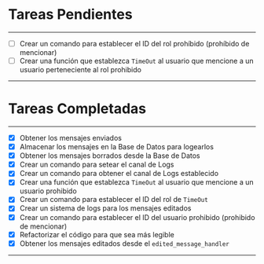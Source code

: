 # Tareas Pendientes

---
- [ ] Crear un comando para establecer el ID del rol prohíbido (prohíbido de mencionar)
- [ ] Crear una función que establezca `TimeOut` al usuario que mencione a un usuario perteneciente al rol prohibido
---

# Tareas Completadas

---
- [x] Obtener los mensajes enviados
- [x] Almacenar los mensajes en la Base de Datos para logearlos
- [x] Obtener los mensajes borrados desde la Base de Datos
- [x] Crear un comando para setear el canal de Logs
- [x] Crear un comando para obtener el canal de Logs establecido
- [x] Crear una función que establezca `TimeOut` al usuario que mencione a un usuario prohibido
- [x] Crear un comando para establecer el ID del rol de `TimeOut`
- [x] Crear un sistema de logs para los mensajes editados
- [x] Crear un comando para establecer el ID del usuario prohibido (prohibido de mencionar)
- [x] Refactorizar el código para que sea más legible
- [x] Obtener los mensajes editados desde el `edited_message_handler`
---